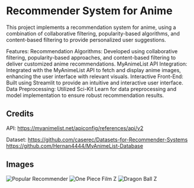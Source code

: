 # Recommender System for Anime

This project implements a recommendation system for anime, using a combination of collaborative filtering, popularity-based algorithms, and content-based filtering to provide personalized user suggestions.

Features:
Recommendation Algorithms: Developed using collaborative filtering, popularity-based approaches, and content-based filtering to deliver customized anime recommendations.
MyAnimeList API Integration: Integrated with the MyAnimeList API to fetch and display anime images, enhancing the user interface with relevant visuals.
Interactive Front-End: Built using Streamlit to provide an intuitive and interactive user interface.
Data Preprocessing: Utilized Sci-Kit Learn for data preprocessing and model implementation to ensure robust recommendation results.

## Credits
API: https://myanimelist.net/apiconfig/references/api/v2

Dataset: https://github.com/caserec/Datasets-for-Recommender-Systems https://github.com/Hernan4444/MyAnimeList-Database 

## Images

![Popular Recommender](https://github.com/user-attachments/assets/767a3929-c105-4e21-95e2-3ea158347ee6)
![One Piece Film Z](https://github.com/user-attachments/assets/73d6f61b-6ba7-4052-94dd-a81e7ca95b48)
![Dragon Ball Z](https://github.com/user-attachments/assets/1f3a7365-2a5e-4785-9bc5-f0d600eb2952)

